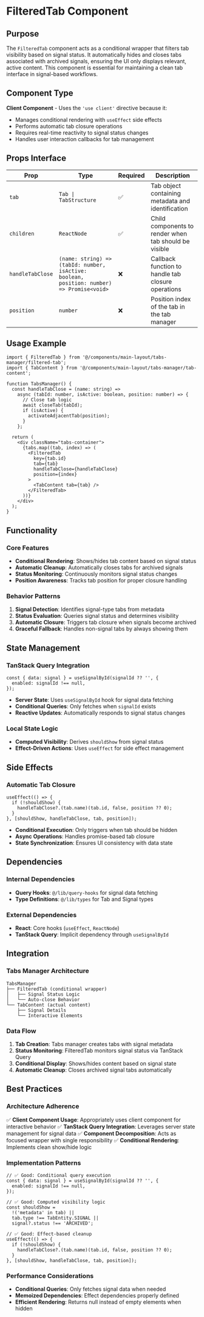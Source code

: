 # FilteredTab Component

## Purpose

The `FilteredTab` component acts as a conditional wrapper that filters tab visibility based on signal status. It automatically hides and closes tabs associated with archived signals, ensuring the UI only displays relevant, active content. This component is essential for maintaining a clean tab interface in signal-based workflows.

## Component Type

**Client Component** - Uses the `'use client'` directive because it:
- Manages conditional rendering with `useEffect` side effects
- Performs automatic tab closure operations
- Requires real-time reactivity to signal status changes
- Handles user interaction callbacks for tab management

## Props Interface

| Prop | Type | Required | Description |
|------|------|----------|-------------|
| `tab` | `Tab \| TabStructure` | ✅ | Tab object containing metadata and identification |
| `children` | `ReactNode` | ✅ | Child components to render when tab should be visible |
| `handleTabClose` | `(name: string) => (tabId: number, isActive: boolean, position: number) => Promise<void>` | ❌ | Callback function to handle tab closure operations |
| `position` | `number` | ❌ | Position index of the tab in the tab manager |

## Usage Example

```tsx
import { FilteredTab } from '@/components/main-layout/tabs-manager/filtered-tab';
import { TabContent } from '@/components/main-layout/tabs-manager/tab-content';

function TabsManager() {
  const handleTabClose = (name: string) => 
    async (tabId: number, isActive: boolean, position: number) => {
      // Close tab logic
      await closeTab(tabId);
      if (isActive) {
        activateAdjacentTab(position);
      }
    };

  return (
    <div className="tabs-container">
      {tabs.map((tab, index) => (
        <FilteredTab
          key={tab.id}
          tab={tab}
          handleTabClose={handleTabClose}
          position={index}
        >
          <TabContent tab={tab} />
        </FilteredTab>
      ))}
    </div>
  );
}
```

## Functionality

### Core Features

- **Conditional Rendering**: Shows/hides tab content based on signal status
- **Automatic Cleanup**: Automatically closes tabs for archived signals
- **Status Monitoring**: Continuously monitors signal status changes
- **Position Awareness**: Tracks tab position for proper closure handling

### Behavior Patterns

1. **Signal Detection**: Identifies signal-type tabs from metadata
2. **Status Evaluation**: Queries signal status and determines visibility
3. **Automatic Closure**: Triggers tab closure when signals become archived
4. **Graceful Fallback**: Handles non-signal tabs by always showing them

## State Management

### TanStack Query Integration

```tsx
const { data: signal } = useSignalById(signalId ?? '', {
  enabled: signalId !== null,
});
```

- **Server State**: Uses `useSignalById` hook for signal data fetching
- **Conditional Queries**: Only fetches when `signalId` exists
- **Reactive Updates**: Automatically responds to signal status changes

### Local State Logic

- **Computed Visibility**: Derives `shouldShow` from signal status
- **Effect-Driven Actions**: Uses `useEffect` for side effect management

## Side Effects

### Automatic Tab Closure

```tsx
useEffect(() => {
  if (!shouldShow) {
    handleTabClose?.(tab.name)(tab.id, false, position ?? 0);
  }
}, [shouldShow, handleTabClose, tab, position]);
```

- **Conditional Execution**: Only triggers when tab should be hidden
- **Async Operations**: Handles promise-based tab closure
- **State Synchronization**: Ensures UI consistency with data state

## Dependencies

### Internal Dependencies

- **Query Hooks**: `@/lib/query-hooks` for signal data fetching
- **Type Definitions**: `@/lib/types` for Tab and Signal types

### External Dependencies

- **React**: Core hooks (`useEffect`, `ReactNode`)
- **TanStack Query**: Implicit dependency through `useSignalById`

## Integration

### Tabs Manager Architecture

```
TabsManager
├── FilteredTab (conditional wrapper)
│   ├── Signal Status Logic
│   └── Auto-close Behavior
└── TabContent (actual content)
    ├── Signal Details
    └── Interactive Elements
```

### Data Flow

1. **Tab Creation**: Tabs manager creates tabs with signal metadata
2. **Status Monitoring**: FilteredTab monitors signal status via TanStack Query
3. **Conditional Display**: Shows/hides content based on signal state
4. **Automatic Cleanup**: Closes archived signal tabs automatically

## Best Practices

### Architecture Adherence

✅ **Client Component Usage**: Appropriately uses client component for interactive behavior
✅ **TanStack Query Integration**: Leverages server state management for signal data
✅ **Component Decomposition**: Acts as focused wrapper with single responsibility
✅ **Conditional Rendering**: Implements clean show/hide logic

### Implementation Patterns

```tsx
// ✅ Good: Conditional query execution
const { data: signal } = useSignalById(signalId ?? '', {
  enabled: signalId !== null,
});

// ✅ Good: Computed visibility logic
const shouldShow = 
  !('metadata' in tab) ||
  tab.type !== TabEntity.SIGNAL ||
  signal?.status !== 'ARCHIVED';

// ✅ Good: Effect-based cleanup
useEffect(() => {
  if (!shouldShow) {
    handleTabClose?.(tab.name)(tab.id, false, position ?? 0);
  }
}, [shouldShow, handleTabClose, tab, position]);
```

### Performance Considerations

- **Conditional Queries**: Only fetches signal data when needed
- **Memoized Dependencies**: Effect dependencies properly defined
- **Efficient Rendering**: Returns null instead of empty elements when hidden